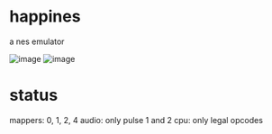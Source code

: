 # happines

a nes emulator

![image](https://github.com/brennop/happines/assets/38540987/cdb8c288-28e9-4674-8a98-a7bbd2e85ffd)
![image](https://github.com/brennop/happines/assets/38540987/fbf9cd3c-fe16-44b8-9ad9-227a5e9286a5)

# status

mappers: 0, 1, 2, 4
audio: only pulse 1 and 2
cpu: only legal opcodes
